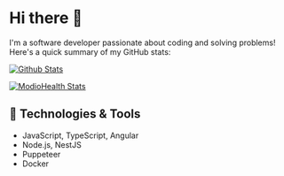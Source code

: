 # Hi there 👋

I'm a software developer passionate about coding and solving problems!  
Here's a quick summary of my GitHub stats:

[![Github Stats](https://github-readme-stats.vercel.app/api?username=Ihnatiev&show_icons=true&count_private=true&include_all_commits=true&theme=radical)](https://github.com/Ihnatiev)

[![ModioHealth Stats](https://github-readme-stats.vercel.app/api/pin/?username=ModioHealth&repo=carbon)](https://github.com/ModioHealth/carbon-state-manager)

## 🔧 Technologies & Tools
- JavaScript, TypeScript, Angular
- Node.js, NestJS
- Puppeteer
- Docker
